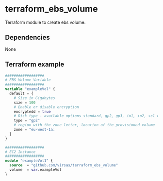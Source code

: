 # terraform_ebs_volume

Terraform module to create ebs volume.

## Dependencies

None

## Terraform example

``` terraform
##################
# EBS Volume Variable
##################
variable "exampleVol" { 
  default = {
    # Size in Gigabytes
    size = 100
    # Enable or disable encryption
    encryptedd = true
    # Disk type - available options standard, gp2, gp3, io1, io2, sc1 or st1
    type = "gp2"
    # region with the zone letter, location of the provisioned volume
    zone = "eu-west-1a:
  } 
}

##################
# EC2 Instance
##################
module "exampleVol1" {
  source  = "github.com/virsas/terraform_ebs_volume"
  volume  = var.exampleVol
}
```
